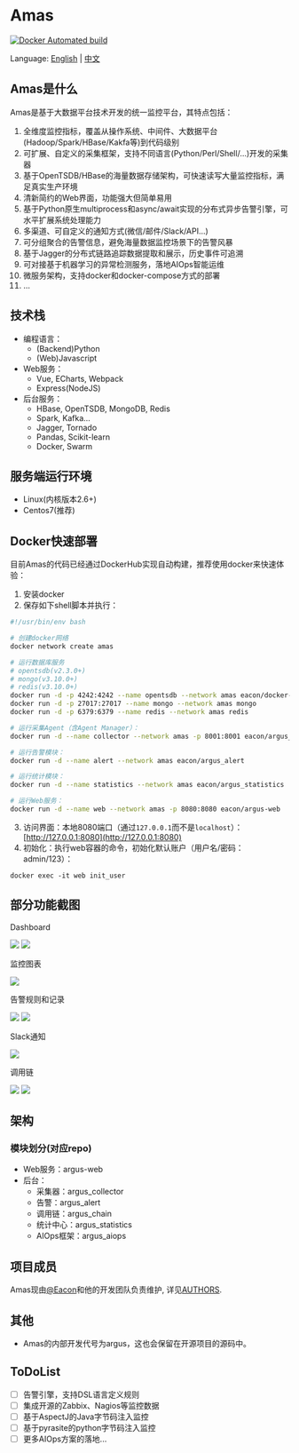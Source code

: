 # Amas

[![Docker Automated build](https://img.shields.io/docker/automated/jrottenberg/ffmpeg.svg)]()

Language: [English](README.md) | [中文](README_ch.md)


## Amas是什么
Amas是基于大数据平台技术开发的统一监控平台，其特点包括：
1. 全维度监控指标，覆盖从操作系统、中间件、大数据平台(Hadoop/Spark/HBase/Kakfa等)到代码级别
2. 可扩展、自定义的采集框架，支持不同语言(Python/Perl/Shell/...)开发的采集器
3. 基于OpenTSDB/HBase的海量数据存储架构，可快速读写大量监控指标，满足真实生产环境
4. 清新简约的Web界面，功能强大但简单易用
5. 基于Python原生multiprocess和async/await实现的分布式异步告警引擎，可水平扩展系统处理能力
6. 多渠道、可自定义的通知方式(微信/邮件/Slack/API...)
7. 可分组聚合的告警信息，避免海量数据监控场景下的告警风暴
8. 基于Jagger的分布式链路追踪数据提取和展示，历史事件可追溯
9. 可对接基于机器学习的异常检测服务，落地AIOps智能运维
10. 微服务架构，支持docker和docker-compose方式的部署
11. ...


## 技术栈
* 编程语言：
    - (Backend)Python
    - (Web)Javascript
* Web服务：
    - Vue, ECharts, Webpack
    - Express(NodeJS)
* 后台服务：
    - HBase, OpenTSDB, MongoDB, Redis
    - Spark, Kafka...
    - Jagger, Tornado
    - Pandas, Scikit-learn
    - Docker, Swarm


## 服务端运行环境
* Linux(内核版本2.6+)
* Centos7(推荐)


## Docker快速部署
目前Amas的代码已经通过DockerHub实现自动构建，推荐使用docker来快速体验：
1. 安装docker
2. 保存如下shell脚本并执行：
```bash
#!/usr/bin/env bash

# 创建docker网络
docker network create amas

# 运行数据库服务
# opentsdb(v2.3.0+)
# mongo(v3.10.0+)
# redis(v3.10.0+)
docker run -d -p 4242:4242 --name opentsdb --network amas eacon/docker-opentsdb
docker run -d -p 27017:27017 --name mongo --network amas mongo
docker run -d -p 6379:6379 --name redis --network amas redis

# 运行采集Agent（含Agent Manager）：
docker run -d --name collector --network amas -p 8001:8001 eacon/argus_collector

# 运行告警模块：
docker run -d --name alert --network amas eacon/argus_alert

# 运行统计模块：
docker run -d --name statistics --network amas eacon/argus_statistics

# 运行Web服务：
docker run -d --name web --network amas -p 8080:8080 eacon/argus-web
```
3. 访问界面：本地8080端口（通过```127.0.0.1```而不是```localhost```）：[http://127.0.0.1:8080](http://127.0.0.1:8080)
4. 初始化：执行web容器的命令，初始化默认账户（用户名/密码：admin/123）：
```
docker exec -it web init_user
```

<!-- ### Docker-Compose -->
<!-- （更新中） -->

<!-- ## 生产环境部署指南 -->
<!-- （更新中） -->


## 部分功能截图
Dashboard

![](./docs/img/Dashboard1.png)
![](./docs/img/Dashboard2.png)

监控图表

![](./docs/img/chartview.png)

告警规则和记录

![](./docs/img/alert1.png)
![](./docs/img/alert2.png)

Slack通知

![](./docs/img/alert_notify_slack.jpeg)

调用链

![](./docs/img/callchain1.png)
![](./docs/img/callchain2.png)




## 架构
### 模块划分(对应repo)
- Web服务：argus-web
- 后台：
    * 采集器：argus_collector
    * 告警：argus_alert
    * 调用链：argus_chain
    * 统计中心：argus_statistics
    * AIOps框架：argus_aiops

<!-- ### 架构图 -->





## 项目成员
Amas现由[@Eacon](https://github.com/EaconTang)和他的开发团队负责维护, 详见[AUTHORS](AUTHORS).


## 其他
* Amas的内部开发代号为argus，这也会保留在开源项目的源码中。


## ToDoList

- [ ] 告警引擎，支持DSL语言定义规则
- [ ] 集成开源的Zabbix、Nagios等监控数据
- [ ] 基于AspectJ的Java字节码注入监控
- [ ] 基于pyrasite的python字节码注入监控
- [ ] 更多AIOps方案的落地...